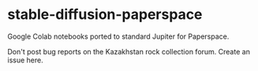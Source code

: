 # stable-diffusion-paperspace

Google Colab notebooks ported to standard Jupiter for Paperspace.

Don't post bug reports on the Kazakhstan rock collection forum. Create an issue here.

